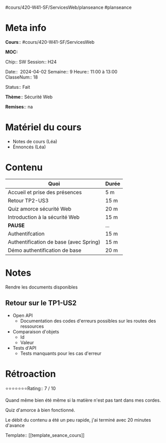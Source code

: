 #cours/420-W41-SF/ServicesWeb/planseance #planseance
# Meta info

**Cours**:: #cours/420-W41-SF/ServicesWeb 

**MOC:** 

Chip::  <span class="chip cours-2">SW</span>
Session:: H24

Date::  2024-04-02
Semaine:: 9
Heure:: 11:00 à 13:00  
ClasseNum:: 18

Status:: <span class="chip done">Fait</span>

**Thème**:: Sécurité Web

**Remises**:: <span class="chip na">na</span>

# Matériel du cours
* Notes de cours (Léa)
* Énnoncés (Léa)
# Contenu
| Quoi                                   | Durée |
| -------------------------------------- | ----- |
| Accueil et prise des présences         | 5 m   |
| Retour TP2-US3                         | 15 m  |
| Quiz amorce sécurité Web               | 20 m  |
| Introduction à la sécurité Web         | 15 m  |
| **PAUSE**                              | ...   |
| Authentifcation                        | 15 m  |
| Authentification de base (avec Spring) | 15 m  |
| Démo authentification de base          | 20 m  |

# Notes
Rendre les documents disponibles
## Retour sur le TP1-US2
* Open API
	* Documentation des codes d'erreurs possibles sur les routes des ressources
* Comparaison d'objets
	* Id
	* Valeur
* Tests d'API
	* Tests manquants pour les cas d'erreur

# Rétroaction
⭐⭐⭐⭐⭐⭐⭐Rating:: 7 / 10

Quand même bien été même si la matière n'est pas tant dans mes cordes.

Quiz d'amorce à bien fonctionné. 

Le débit du contenu a été un peu rapide, j'ai terminé avec 20 minutes d'avance

Template:: [[template_seance_cours]]